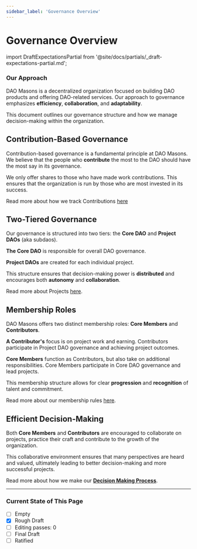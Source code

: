 ```yaml
---
sidebar_label: 'Governance Overview'
---
```


# Governance Overview

import DraftExpectationsPartial from '@site/docs/partials/\_draft-expectations-partial.md';

<DraftExpectationsPartial />

### Our Approach

DAO Masons is a decentralized organization focused on building DAO products and offering DAO-related services. Our approach to governance emphasizes **efficiency**, **collaboration**, and **adaptability**.

This document outlines our governance structure and how we manage decision-making within the organization.

## Contribution-Based Governance

Contribution-based governance is a fundamental principle at DAO Masons. We believe that the people who **contribute** the most to the DAO should have the most say in its governance.

We only offer shares to those who have made work contributions. This ensures that the organization is run by those who are most invested in its success.

Read more about how we track Contributions [here](/Rituals/ritual-of-light)

## Two-Tiered Governance

Our governance is structured into two tiers: the **Core DAO** and **Project DAOs** (aka subdaos).

**The Core DAO** is responsible for overall DAO governance.

**Project DAOs** are created for each individual project.

This structure ensures that decision-making power is **distributed** and encourages both **autonomy** and **collaboration**.

Read more about Projects [here](/Rules/projects).

## Membership Roles

DAO Masons offers two distinct membership roles: **Core Members** and **Contributors**.

**A Contributor's** focus is on project work and earning. Contributors participate in Project DAO governance and achieving project outcomes.

**Core Members** function as Contributors, but also take on additional responsibilities. Core Members participate in Core DAO governance and lead projects.

This membership structure allows for clear **progression** and **recognition** of talent and commitment.

Read more about our membership rules [here](/Rules/membership-rules).

## Efficient Decision-Making

Both **Core Members** and **Contributors** are encouraged to collaborate on projects, practice their craft and contribute to the growth of the organization.

This collaborative environment ensures that many perspectives are heard and valued, ultimately leading to better decision-making and more successful projects.

Read more about how we make our **[Decision Making Process](/Rules/decision-making)**.

---

### Current State of This Page

- [ ] Empty
- [x] Rough Draft
- [ ] Editing passes: 0
- [ ] Final Draft
- [ ] Ratified
